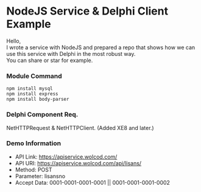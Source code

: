 # NodeJS Service & Delphi Client Example
Hello, <br>
I wrote a service with NodeJS and prepared a repo that shows how we can use this service with Delphi in the most robust way.<br>
You can share or star for example.


### Module Command
`npm install mysql` <br>
`npm install express` <br>
`npm install body-parser`<br>

### Delphi Component Req.
NetHTTPRequest & NetHTTPClient. (Added XE8 and later.)


### Demo Information
 * API Link: https://apiservice.wolcod.com/
 * API URI: https://apiservice.wolcod.com/api/lisans/
 * Method: POST
 * Parameter: lisansno
 * Accept Data: 0001-0001-0001-0001 || 0001-0001-0001-0002
 
